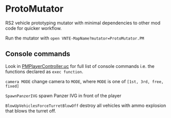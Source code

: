 # ProtoMutator

RS2 vehicle prototyping mutator with minimal dependencies to other mod code for quicker workflow.

Run the mutator with `open VNTE-MapName?mutator=ProtoMutator.PM`

## Console commands

Look in [PMPlayerController.uc](Classes/PMPlayerController.uc) for full list of console commands i.e. the functions declared as `exec function`.

`camera MODE` change camera to `MODE`, where `MODE` is one of `[1st, 3rd, free, fixed]`

`SpawnPanzerIVG` spawn Panzer IVG in front of the player

`BlowUpVehiclesForceTurretBlowOff` destroy all vehicles with ammo explosion that blows the turret off.
